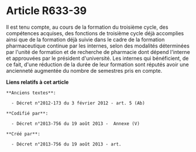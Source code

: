 # Article R633-39

Il est tenu compte, au cours de la formation du troisième cycle, des compétences acquises, des fonctions de troisième cycle
déjà accomplies ainsi que de la formation déjà suivie dans le cadre de la formation pharmaceutique continue par les internes,
selon des modalités déterminées par l'unité de formation et de recherche de pharmacie dont dépend l'interne et approuvées par
le président d'université. Les internes qui bénéficient, de ce fait, d'une réduction de la durée de leur formation sont
réputés avoir une ancienneté augmentée du nombre de semestres pris en compte.

**Liens relatifs à cet article**

	**Anciens textes**:

	  - Décret n°2012-173 du 3 février 2012 - art. 5 (Ab)

	**Codifié par**:

	  - Décret n°2013-756 du 19 août 2013 -  Annexe (V)

	**Créé par**:

	  - Décret n°2013-756 du 19 août 2013 - art.
